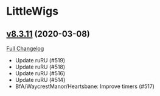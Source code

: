 # LittleWigs

## [v8.3.11](https://github.com/BigWigsMods/LittleWigs/tree/v8.3.11) (2020-03-08)
[Full Changelog](https://github.com/BigWigsMods/LittleWigs/compare/v8.3.10...v8.3.11)

- Update ruRU (#519)  
- Update ruRU (#518)  
- Update ruRU (#516)  
- Update ruRU (#514)  
- BfA/WaycrestManor/Heartsbane: Improve timers (#517)  
